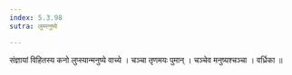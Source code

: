 ```yaml
---
index: 5.3.98
sutra: लुम्मनुष्ये

---
```

 संज्ञायां विहितस्य कनो लुप्स्यान्मनुष्ये वाच्ये । चञ्चा तृणमयः पुमान् । चञ्चेव मनुष्यश्चञ्चा । वर्ध्रिका ॥